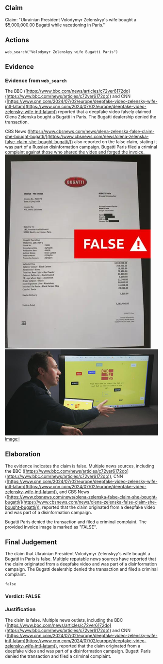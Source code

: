## Claim
Claim: "Ukrainian President Volodymyr Zelenskyy's wife bought a $5,000,000.00 Bugatti while vacationing in Paris."

## Actions
```
web_search("Volodymyr Zelenskyy wife Bugatti Paris")
```

## Evidence
### Evidence from `web_search`
The BBC ([https://www.bbc.com/news/articles/c72ver6172do](https://www.bbc.com/news/articles/c72ver6172do)) and CNN ([https://www.cnn.com/2024/07/02/europe/deepfake-video-zelensky-wife-intl-latam](https://www.cnn.com/2024/07/02/europe/deepfake-video-zelensky-wife-intl-latam)) reported that a deepfake video falsely claimed Olena Zelenska bought a Bugatti in Paris. The Bugatti dealership denied the transaction.

CBS News ([https://www.cbsnews.com/news/olena-zelenska-false-claim-she-bought-bugatti/](https://www.cbsnews.com/news/olena-zelenska-false-claim-she-bought-bugatti/)) also reported on the false claim, stating it was part of a Russian disinformation campaign. Bugatti Paris filed a criminal complaint against those who shared the video and forged the invoice. ![image 1736](media/2025-08-07_19-04-1754593447-796377.jpg) ![image 1751](media/2025-08-07_19-04-1754593452-940185.jpg) <image:i>


## Elaboration
The evidence indicates the claim is false. Multiple news sources, including the BBC ([https://www.bbc.com/news/articles/c72ver6172do](https://www.bbc.com/news/articles/c72ver6172do)), CNN ([https://www.cnn.com/2024/07/02/europe/deepfake-video-zelensky-wife-intl-latam](https://www.cnn.com/2024/07/02/europe/deepfake-video-zelensky-wife-intl-latam)), and CBS News ([https://www.cbsnews.com/news/olena-zelenska-false-claim-she-bought-bugatti/](https://www.cbsnews.com/news/olena-zelenska-false-claim-she-bought-bugatti/)), reported that the claim originated from a deepfake video and was part of a disinformation campaign.

Bugatti Paris denied the transaction and filed a criminal complaint. The provided invoice image is marked as "FALSE".


## Final Judgement
The claim that Ukrainian President Volodymyr Zelenskyy's wife bought a Bugatti in Paris is false. Multiple reputable news sources have reported that the claim originated from a deepfake video and was part of a disinformation campaign. The Bugatti dealership denied the transaction and filed a criminal complaint.

`false`


### Verdict: FALSE

### Justification
The claim is false. Multiple news outlets, including the BBC ([https://www.bbc.com/news/articles/c72ver6172do](https://www.bbc.com/news/articles/c72ver6172do)) and CNN ([https://www.cnn.com/2024/07/02/europe/deepfake-video-zelensky-wife-intl-latam](https://www.cnn.com/2024/07/02/europe/deepfake-video-zelensky-wife-intl-latam)), reported that the claim originated from a deepfake video and was part of a disinformation campaign. Bugatti Paris denied the transaction and filed a criminal complaint.
